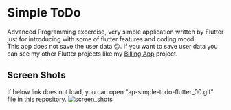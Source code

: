 
# Simple ToDo

Advanced Programming excercise, very simple application written by Flutter just for introducing with some of flutter features and coding mood.
<br>
This app does not save the user data 😕. If you want to save user data you can see my other Flutter projects like my [Billing App](https://github.com/abbasyazdanmehr/billing-app-flutter) project.

## Screen Shots

If below link does not load, you can open "ap-simple-todo-flutter_00.gif" file in this repository.
![screen_shots](https://github.com/abbasyazdanmehr/ap-simple-todo-flutter/blob/master/ap-simple-todo-flutter_00.gif)
